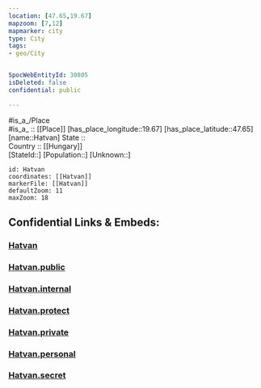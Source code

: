 ```yaml
---
location: [47.65,19.67] 
mapzoom: [7,12] 
mapmarker: city 
type: City
tags:
- geo/City


SpocWebEntityId: 30805
isDeleted: false
confidential: public

---
```

#is_a_/Place  
#is_a_ :: [[Place]] 
[has_place_longitude::19.67] 
[has_place_latitude::47.65] 
[name::Hatvan] 
State ::  
Country :: [[Hungary]]  
[StateId::] 
[Population::] 
[Unknown::] 


```leaflet
id: Hatvan
coordinates: [[Hatvan]] 
markerFile: [[Hatvan]] 
defaultZoom: 11 
maxZoom: 18
```


## Confidential Links & Embeds: 

### [Hatvan](/_Standards/Earth/Continent/Europe/Europe~East/Hungary/Counties~Hungary/Heves/City/Hatvan.md) 

### [Hatvan.public](/_public/Earth/Continent/Europe/Europe~East/Hungary/Counties~Hungary/Heves/City/Hatvan.public.md) 

### [Hatvan.internal](/_internal/Earth/Continent/Europe/Europe~East/Hungary/Counties~Hungary/Heves/City/Hatvan.internal.md) 

### [Hatvan.protect](/_protect/Earth/Continent/Europe/Europe~East/Hungary/Counties~Hungary/Heves/City/Hatvan.protect.md) 

### [Hatvan.private](/_private/Earth/Continent/Europe/Europe~East/Hungary/Counties~Hungary/Heves/City/Hatvan.private.md) 

### [Hatvan.personal](/_personal/Earth/Continent/Europe/Europe~East/Hungary/Counties~Hungary/Heves/City/Hatvan.personal.md) 

### [Hatvan.secret](/_secret/Earth/Continent/Europe/Europe~East/Hungary/Counties~Hungary/Heves/City/Hatvan.secret.md)

